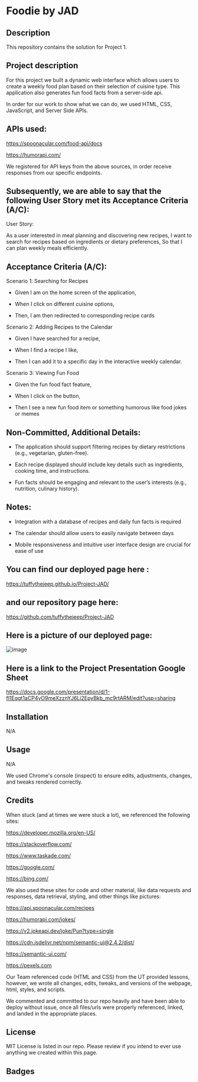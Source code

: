 # Foodie by JAD

## Description
This repository contains the solution for Project 1.

## Project description

For this project we built a dynamic web interface which allows users to create a weekly food plan based on their selection of cuisine type. This application also generates fun food facts from a server-side api.

In order for our work to show what we can do, we used HTML, CSS, JavaScript, and Server Side APIs.

## APIs used:
https://spoonacular.com/food-api/docs

https://humorapi.com/

We registered for API keys from the above sources, in order receive responses from our specific endpoints.

## Subsequently, we are able to say that the following User Story met its Acceptance Criteria (A/C):

User Story:

As a user interested in meal planning and discovering new recipes, I want to search for recipes based on ingredients or dietary preferences, So that I can plan weekly meals efficiently.

## Acceptance Criteria (A/C):

Scenario 1: Searching for Recipes

- Given I am on the home screen of the application,

- When I click on different cuisine options,

- Then, I am then redirected to corresponding recipe cards

Scenario 2: Adding Recipes to the Calendar

- Given I have searched for a recipe,

- When I find a recipe I like,

- Then I can add it to a specific day in the interactive weekly calendar.

Scenario 3: Viewing Fun Food

- Given the fun food fact feature,

- When I click on the button,

- Then I see a new fun food item or something humorous like food jokes or memes

## Non-Committed, Additional Details:
- The application should support filtering recipes by dietary restrictions (e.g., vegetarian, gluten-free).

- Each recipe displayed should include key details such as ingredients, cooking time, and instructions.

- Fun facts should be engaging and relevant to the user’s interests (e.g., nutrition, culinary history).

## Notes:
- Integration with a database of recipes and daily fun facts is required

- The calendar should allow users to easily navigate between days

- Mobile responsiveness and intuitive user interface design are crucial for ease of use

## You can find our deployed page here :

https://tuffythejeep.github.io/Project-JAD/

## and our repository page here:

https://github.com/tuffythejeep/Project-JAD

## Here is a picture of our deployed page:

![image](https://github.com/tuffythejeep/Project-JAD/assets/167649421/4c76b972-6d2f-4e6b-8d01-d12f9ce37d05)


## Here is a link to the Project Presentation Google Sheet

https://docs.google.com/presentation/d/1-fl1Eqgt1aCP4yO9meXzznYJ6Lj2EpyBkb_mc9rtARM/edit?usp=sharing

## Installation
N/A

## Usage
N/A

We used Chrome's console (inspect) to ensure edits, adjustments, changes, and tweaks rendered correctly.

## Credits
When stuck (and at times we were stuck a lot), we referenced the following sites:

https://developer.mozilla.org/en-US/

https://stackoverflow.com/

https://www.taskade.com/

https://google.com/

https://bing.com/

We also used these sites for code and other material, like data requests and responses, data retrieval, styling, and other things like pictures:

https://api.spoonacular.com/recipes

https://humorapi.com/jokes/

https://v2.jokeapi.dev/joke/Pun?type=single

https://cdn.jsdelivr.net/npm/semantic-ui@2.4.2/dist/

https://semantic-ui.com/

https://pexels.com

Our Team referenced code (HTML and CSS) from the UT provided lessons, however, we wrote all changes, edits, tweaks, and versions of the webpage, html, styles, and scripts.

We commented and committed to our repo heavily and have been able to deploy without issue, once all files/urls were properly referenced, linked, and landed in the appropriate places.

## License
MIT License is listed in our repo. Please review if you intend to ever use anything we created within this page.

## Badges
